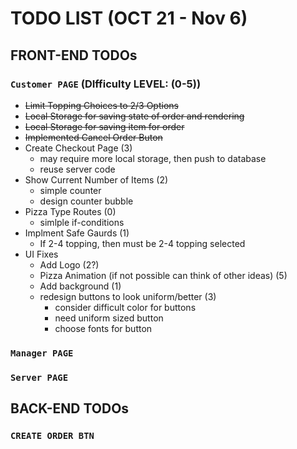 # TODO LIST (OCT 21 - Nov 6)

## FRONT-END TODOs

### `Customer PAGE` (DIfficulty LEVEL: (0-5))

- <del>Limit Topping Choices to 2/3 Options</del>
- <del>Local Storage for saving state of order and rendering</del>
- <del>Local Storage for saving item for order</del>
- <del>Implemented Cancel Order Buton </del>
- Create Checkout Page (3)
  - may require more local storage, then push to database
  - reuse server code
- Show Current Number of Items (2)
  - simple counter
  - design counter bubble
- Pizza Type Routes (0)
  - simlple if-conditions
- Implment Safe Gaurds (1)
  - If 2-4 topping, then must be 2-4 topping selected
- UI Fixes
  - Add Logo (2?)
  - Pizza Animation (if not possible can think of other ideas) (5)
  - Add background (1)
  - redesign buttons to look uniform/better (3)
    - consider difficult color for buttons
    - need uniform sized button
    - choose fonts for button

### `Manager PAGE`

### `Server PAGE`

## BACK-END TODOs

### `CREATE ORDER BTN`

